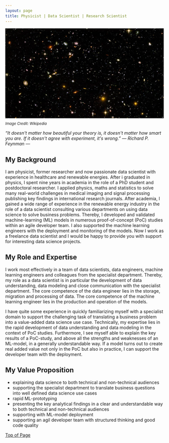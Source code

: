 ```yaml
---
layout: page
title: Physicist | Data Scientist | Research Scientist 
---
```


![universe](images/artificial_intelligence.png)\
<sub>*Image Credit: Wikipedia*

*“It doesn't matter how beautiful your theory is, it doesn't matter how smart you are. If it doesn't agree with experiment, it's wrong.” ― Richard P. Feynman ―*


## My Background
I am physicist, former researcher and now passionate data scientist with experience in healthcare and renewable energies. After i graduated in physics, I spent nine years in academia in the role of a PhD student and postdoctoral researcher. I applied physics, maths and statistics to solve many real-world challenges in medical imaging and signal processing publishing key findings in international research journals. After academia, I gained a wide range of experience in the renewable energy industry in the role of a data scientist consulting various departments on using data science to solve business problems. Thereby, I developed and validated machine-learning (ML) models in numerous proof-of-concept (PoC) studies within an agile developer team. I also supported the machine learning engineers with the deployment and monitoring of the models. Now I work as a freelance data scientist and I would be happy to provide you with support for interesting data science projects.

## My Role and Expertise
I work most effectively in a team of data scientists, data engineers, machine learning engineers and colleagues from the specialist department. Thereby, my role as a data scientist is in particular the development of data understanding, data modeling and close communication with the specialist department. The core competence of the data engineer lies in the storage, migration and processing of data. The core competence of the machine learning engineer lies in the production and operation of the models.

I have quite some experience in quickly familiarizing myself with a specialist domain to support the challenging task of translating a business problem into a value-added data science use case. Technically, my expertise lies in the rapid development of data understanding and data modeling in the context of PoC studies. Furthermore, I see myself able to explain the key results of a PoC-study, and above all the strengths and weaknesses of an ML-model, in a generally understandable way. If a model turns out to create real added value not only in the PoC but also in practice, I can support the developer team with the deployment.


## My Value Proposition
- explaining data science to both technical and non-technical audiences
- supporting the specialist department to translate business questions into well defined data science use cases
- rapid ML-prototyping
- presenting the key analytical findings in a clear and understandable way to both technical and non-technical audiences 
- supporting with ML-model deployment
- supporting an agil developer team with structured thinking and good code quality

[Top of Page](#my-background)